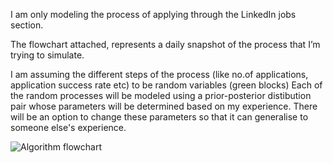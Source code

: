 I am only modeling the process of applying through the LinkedIn jobs section.

The flowchart attached, represents a daily snapshot of the process that I’m trying to simulate.

I am assuming the different steps of the process (like no.of applications, application success rate etc) to be random variables (green blocks)
Each of the random processes will be modeled using a prior-posterior distibution pair whose parameters will be determined based on my experience. 
There will be an option to change these parameters so that it can generalise to someone else's experience.


![Algorithm flowchart](https://github.com/user-attachments/assets/8e4b2f8e-63a2-47eb-8fc4-3d65aa2ed989)
